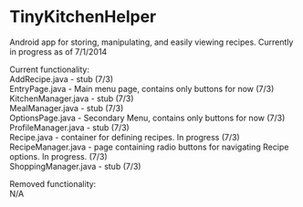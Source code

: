 TinyKitchenHelper
=================

Android app for storing, manipulating, and easily viewing recipes.
Currently in progress as of 7/1/2014

Current functionality:<br>
AddRecipe.java - stub (7/3) <br>
EntryPage.java - Main menu page, contains only buttons for now (7/3) <br>
KitchenManager.java - stub (7/3)<br>
MealManager.java - stub (7/3) <br>
OptionsPage.java - Secondary Menu, contains only buttons for now (7/3)<br>
ProfileManager.java - stub (7/3)<br>
Recipe.java - container for defining recipes. In progress (7/3)<br>
RecipeManager.java - page containing radio buttons for navigating Recipe options. In progress. (7/3)<br>
ShoppingManager.java - stub (7/3)<br>

Removed functionality:<br>
N/A
